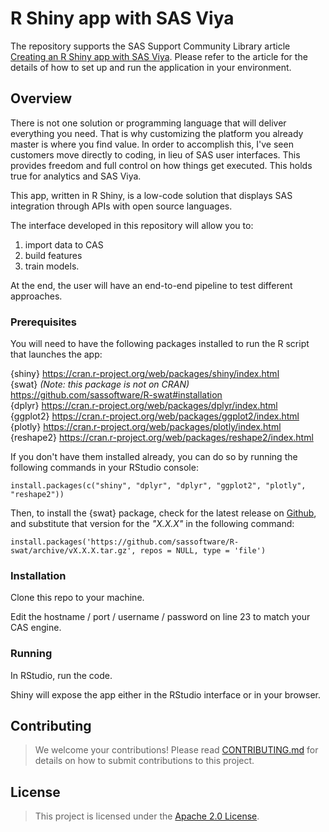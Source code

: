 # **R Shiny app with SAS Viya**

The repository supports the SAS Support Community Library article [Creating an R Shiny app with SAS Viya](https://communities.sas.com/t5/SAS-Communities-Library/Creating-an-R-Shiny-app-with-SAS-Viya/ta-p/649029). Please refer to the article for the details of how to set up and run the application in your environment.

## Overview

There is not one solution or programming language that will deliver everything you need. That is why customizing the platform you already master is where you find value. In order to accomplish this, I've seen customers move directly to coding, in lieu of SAS user interfaces. This provides freedom and full control on how things get executed. This holds true for analytics and SAS Viya.

This app, written in R Shiny, is a low-code solution that displays SAS integration through APIs with open source languages.

The interface developed in this repository will allow you to:<br/>

1.  import data to CAS <br/>
2.  build features <br/>
3.  train models.<br/>

At the end, the user will have an end-to-end pipeline to test different approaches.

### Prerequisites

You will need to have the following packages installed to run the R script that launches the app:  

{shiny} <https://cran.r-project.org/web/packages/shiny/index.html> <br/> 
{swat} *(Note: this package is not on CRAN)* <https://github.com/sassoftware/R-swat#installation> <br/> 
{dplyr} <https://cran.r-project.org/web/packages/dplyr/index.html> <br/> 
{ggplot2} <https://cran.r-project.org/web/packages/ggplot2/index.html> <br/> 
{plotly} <https://cran.r-project.org/web/packages/plotly/index.html> <br/> 
{reshape2} <https://cran.r-project.org/web/packages/reshape2/index.html>

If you don't have them installed already, you can do so by running the following commands in your RStudio console:

`install.packages(c("shiny", "dplyr", "dplyr", "ggplot2", "plotly", "reshape2"))`  

Then, to install the {swat} package, check for the latest release on [Github](https://github.com/sassoftware/R-swat/releases), and substitute that version for the *"X.X.X"* in the following command:

`install.packages('https://github.com/sassoftware/R-swat/archive/vX.X.X.tar.gz', repos = NULL, type = 'file')`

### Installation

Clone this repo to your machine.

Edit the hostname / port / username / password on line 23 to match your CAS engine.

### Running

In RStudio, run the code.

Shiny will expose the app either in the RStudio interface or in your browser.

## Contributing

> We welcome your contributions! Please read [CONTRIBUTING.md](CONTRIBUTING.md) for details on how to submit contributions to this project.

## License

> This project is licensed under the [Apache 2.0 License](LICENSE).
